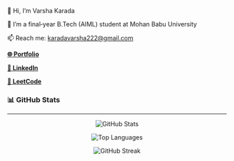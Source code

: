 


<div align="left style="line-height: 1;">
<p>👋 Hi, I’m Varsha Karada</p>
<p>🌱 I’m a final‑year B.Tech (AIML) student at Mohan Babu University</p>
<p>📫 Reach me: <a href="mailto:karadavarsha222@gmail.com">karadavarsha222@gmail.com</a></p>
<p><a href="https://portfolio-mgvm.vercel.app/"><strong>🌐 Portfolio</strong></a></p>
<p><a href="https://www.linkedin.com/in/varsha-karada"><strong>👤 LinkedIn</strong></a></p>
<p><a href="https://leetcode.com/u/KPavani9/"><strong>🎯 LeetCode</strong></a></p>
</div>

  



### 📊 GitHub Stats 
---
<p align="center">
<!-- [![GitHub stats](https://github-readme-stats.vercel.app/api?username=VARSHA-442&show_icons=true&theme=radical)](https://github.com/anuraghazra/github-readme-stats)   -->
<!--  <img src="https://github-readme-stats.vercel.app/api?username=VARSHA-442&show_icons=true&theme=onedark" alt="GitHub Stats"/>  -->
<!-- <img src="https://github-readme-stats.vercel.app/api?username=VARSHA-442&show_icons=true&title_color=58a6ff&text_color=c9d1d9&icon_color=58a6ff&bg_color=0d1117&border_color=30363d" alt="GitHub Stats"/> -->
<!-- <img src="https://github-readme-stats.vercel.app/api?username=VARSHA-442&show_icons=true&title_color=58a6ff&text_color=c9d1d9&icon_color=7d4aea&bg_color=0d1117&border_color=30363d" alt="GitHub Stats"/> -->



<img src="https://github-readme-stats.vercel.app/api?username=VARSHA-442&show_icons=true&title_color=58a6ff&text_color=c9d1d9&icon_color=7d4aea&bg_color=0d1117&border_color=30363d&hide=prs,issues" alt="GitHub Stats"/>

<p align="center">
<!-- [![Top languages](https://github-readme-stats.vercel.app/api/top-langs/?username=VARSHA-442&layout=compact&theme=radical)](https://github.com/anuraghazra/github-readme-stats)  -->
<!-- <img src="https://github-readme-stats.vercel.app/api/top-langs/?username=VARSHA-442&layout=compact&theme=radical" alt="Top Languages"/> -->
<!-- <img src="https://github-readme-stats.vercel.app/api/top-langs/?username=VARSHA-442&layout=compact&theme=onedark" alt="Top Languages"/> -->
<img src="https://github-readme-stats.vercel.app/api/top-langs/?username=VARSHA-442&layout=compact&title_color=58a6ff&text_color=c9d1d9&bg_color=0d1117&border_color=30363d&hide_border=false&langs_count=8&card_width=300&custom_title=Top%20Languages&langs_colors=7d4aea,58a6ff,c9d1d9" alt="Top Languages"/>
</p>


<p align="center">
<!-- ![GitHub Streak](https://github-readme-streak-stats.herokuapp.com/?user=VARSHA-442&theme=radical)    -->
<!-- <img src="https://github-readme-streak-stats.herokuapp.com/?user=VARSHA-442&theme=radical" alt="Streak"/>
</p> -->
<p align="center">
<!-- <img src="https://github-readme-streak-stats.herokuapp.com/?user=VARSHA-442&theme=onedark" alt="Streak"/> -->
<img src="https://github-readme-streak-stats.herokuapp.com/?user=VARSHA-442&background=0d1117&border=30363d&ring=7d4aea&fire=7d4aea&currStreakNum=c9d1d9&sideNums=c9d1d9&currStreakLabel=c9d1d9&sideLabels=c9d1d9&dates=8b949e" alt="GitHub Streak"/>
</p>







